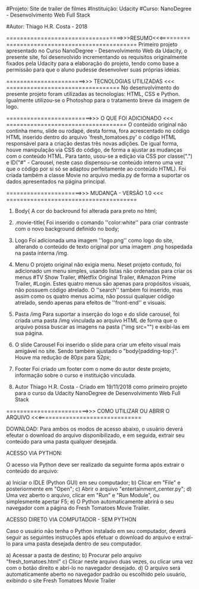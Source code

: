 #Projeto: Site de trailer de filmes 
#Instituição: Udacity
#Curso: NanoDegree - Desenvolvimento Web Full Stack

#Autor: Thiago H.R. Costa - 2018

==================================>>>RESUMO<<<===============================================
Primeiro projeto apresentado no Curso NanoDegree - Desenvolvimento Web da Udacity, o presente
site, foi desenvolvido incrementando os requisitos originalmente fixados pela Udacity para a
elaboração do projeto, tendo como base a permissão para que o aluno pudesse desenvolver suas
próprias ideias.

=======================>>> TECNOLOGIAS UTILIZADAS <<< =================================
No desenvolvimento do presente projeto foram utilizadas as tecnologias: HTML, CSS e Python. Igualmente utilizou-se o Photoshop para o tratamento breve da imagem de logo. 

=========================>>> O QUE FOI ADICIONADO <<< ===================================
O conteúdo original não continha menu, slide ou rodapé, desta forma, fora acrescentado no 
código HTML inserido dentro do arquivo 'fresh_tomatoes.py' o código HTML responsável para a
criação destas três novas adições. De igual forma, houve manipulação via CSS do código, de 
forma a ajustar as mudanças com o conteúdo HTML.  Para tanto, usou-se a edição via CSS por 
classe(".") e ID("#" - Carousel, neste caso dispensou-se conteúdo interno uma vez que o código
por si só se adaptou perfeitamente ao conteúdo HTML). Foi criada também a classe Movie no 
arquivo media.py de forma a suportar os dados apresentados na página principal.

======================>>> MUDANÇA - VERSÃO 1.0 <<< ======================================
1. Body{
	A cor do backround foi alterada para preto no html;

2. .movie-title{
	Foi inserido o comando ''color:white'' para criar contraste com o novo background 
	definido no body;

3. Logo
	Foi adicionada uma imagem ''logo.png'' como logo do site, alterando o conteúdo de 
	texto original por uma imagem .png hospedada na pasta interna /img. 

4. Menu
	O projeto original não exigia menu. Neset projeto contudo, foi adicionado um menu
	simples, usando listas não ordenadas para criar os menus #TV Show Trailer, #Netflix
	Original Trailer, #Amazon Prime Trailer, #Login.
	Estes quatro menus são apenas para propósitos visuais, não possuem código atrelado.
	O ''search'' também foi inserido, mas assim como os quatro menus acima, não possui
	qualquer código atrelado, sendo apenas para efeitos de ''front-end'' e visuais.

5. Pasta /img
	Para suportar a inserção do logo e do slide carousel, foi criada uma pasta /img
	vinculada ao arquivo HTML de forma que o arquivo possa buscar as imagens na pasta
	("img src="") e exibí-las em sua página. 	

6. O slide Carousel
	Foi inserido o slide para criar um efeito visual mais amigável no site. Sendo também
	ajustado o "body{padding-top:}". Houve ma redução de 80px para 52px;

7. Footer
	Foi criado um footer com o nome do autor deste projeto, informação sobre o curso e 
	instituição vinculada. 

8. Autor
	Thiago H.R. Costa - Criado em 19/11/2018 como primeiro projeto para o curso da Udacity
	NanoDegree de Desenvolvimento Web Full Stack
 
========================>>> COMO UTILIZAR OU ABRIR O ARQUIVO <<<==============================

DOWNLOAD: Para ambos os modos de acesso abaixo, o usuário deverá efeutar o download do arquivo
disponibilizado, e em seguida, extrair seu conteúdo para uma pasta qualquer desejada.

ACESSO VIA PYTHON: 

O acesso via Python deve ser realizado da seguinte forma após extrair o conteúdo do arquivo: 

a) Iniciar o IDLE (Python GUI) em seu computador;
b) Clicar em "File" e posteriormente em "Open";
c) Abrir o arquivo "entertainment_center.py";
d) Uma vez aberto o arquivo, clicar em "Run" e "Run Module", ou simplesmente apertar F5;
e) O Python automaticamente abrirá o seu navegador com a página do Fresh Tomatoes Movie Trailer.

ACESSO DIRETO VIA COMPUTADOR - SEM PYTHON

Caso o usuário não tenha o Python instalado em seu computador, deverá seguir as seguintes 
instruções após efetuar o download do arquivo e extraí-lo para uma pasta desejada dentro de seu
computador. 

a) Acessar a pasta de destino;
b) Procurar pelo arquivo "fresh_tomatoes.html"
c) Clicar neste arquivo duas vezes, ou clicar uma vez com o botão direito e abrí-lo no navegador
   desejado.
d) O arquivo será automaticamente aberto no navegador padrão ou escolhido pelo usuário, exibindo
   o site Fresh Tomatoes Movie Trailer
